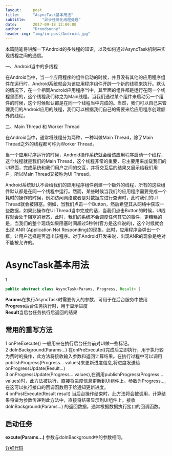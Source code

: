 ```yaml
---
layout:		post
title:		"AsyncTask基本用法"
subtitle:		"异步任简化线程处理"
date:		2017-09-18 12:00:00
author:		"Droodsunny"
header-img: "img/in-post/Android.jpg"
---
```





本篇随笔将讲解一下Android的多线程的知识，以及如何通过AsyncTask机制来实现线程之间的通信。

一、Android当中的多线程

在Android当中，当一个应用程序的组件启动的时候，并且没有其他的应用程序组件在运行时，Android系统就会为该应用程序组件开辟一个新的线程来执行。默认的情况下，在一个相同Android应用程序当中，其里面的组件都是运行在同一个线程里面的，这个线程我们称之为Main线程。当我们通过某个组件来启动另一个组件的时候，这个时候默认都是在同一个线程当中完成的。当然，我们可以自己来管理我们的Android应用的线程，我们可以根据我们自己的需要来给应用程序创建额外的线程。

二、Main Thread 和 Worker Thread

在Android当中，通常将线程分为两种，一种叫做Main Thread，除了Main Thread之外的线程都可称为Worker Thread。

当一个应用程序运行的时候，Android操作系统就会给该应用程序启动一个线程，这个线程就是我们的Main Thread，这个线程非常的重要，它主要用来加载我们的UI界面，完成系统和我们用户之间的交互，并将交互后的结果又展示给我们用户，所以Main Thread又被称为UI Thread。

Android系统默认不会给我们的应用程序组件创建一个额外的线程，所有的这些组件默认都是在同一个线程中运行。然而，某些时候当我们的应用程序需要完成一个耗时的操作的时候，例如访问网络或者是对数据库进行查询时，此时我们的UI Thread就会被阻塞。例如，当我们点击一个Button，然后希望其从网络中获取一些数据，如果此操作在UI Thread当中完成的话，当我们点击Button的时候，UI线程就会处于阻塞的状态，此时，我们的系统不会调度任何其它的事件，更糟糕的是，当我们的整个现场如果阻塞时间超过5秒钟(官方是这样说的)，这个时候就会出现 ANR (Application Not Responding)的现象，此时，应用程序会弹出一个框，让用户选择是否退出该程序。对于Android开发来说，出现ANR的现象是绝对不能被允许的。

# AsyncTask基本用法
1
```java
public abstract class AsyncTask<Params, Progress, Result> {  
```
**Params**在执行AsyncTask时需要传入的参数，可用于在后台服务中使用<br/>
**Progress**后台任务执行时，用于显示进度<br/>
**Result**当后台任务执行后返回的结果<br/>
##  常用的重写方法
1 onPreExecute() 一般用来在执行后台任务前对UI做一些标记。<br/>
2 doInBackground(Params...)  在onPreExecute()完成后立即执行，用于执行较为费时的操作，此方法将接收输入参数和返回计算结果。在执行过程中可以调用publishProgress(Progress... values)来更新进度信息,将进度发送给onProgressUpdate(Result...)<br/>
3 onProgressUpdate(Progress... values),在调用publishProgress(Progress... values)时，此方法被执行，直接将进度信息更新到UI组件上。参数为Progress...,在这可以执行接口的回调函数用于给通知更新进度。<br/>
4 onPostExecute(Result result)  当后台操作结束时，此方法将会被调用，计算结果将做为参数传递到此方法中，直接将结果显示到UI组件上。接收doInBackground(Params...) 的返回数据，通常根据数据执行接口的回调函数。

## 启动任务
**excute(Params...)** 参数与doInBackground中的参数相同。 

[详细代码](https://github.com/LuffyBySunny/DownloadService)


